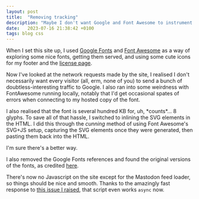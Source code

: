 ```yaml
---
layout: post
title:  "Removing tracking"
description: "Maybe I don't want Google and Font Awesome to instrument my visitors."
date:   2023-07-16 21:38:42 +0100
tags: blog css
---
```


When I set this site up, I used [Google Fonts](https://fonts.google.com) and [Font Awesome](https://www.fontawesome.com) as a way of exploring some nice fonts, getting them served, and using some cute icons for my footer and the [license page](/license).

Now I've looked at the network requests made by the site, I realised I don't necessarily want every visitor (all, erm, none of you) to send a bunch of doubtless-interesting traffic to Google. I also ran into some weirdness with FontAwesome running locally, notably that I'd get occasional spates of errors when connecting to my hosted copy of the font.

I also realised that the font is several hundred KB for, uh, \*counts\*... 8 glyphs. To save all of that hassle, I switched to inlining the SVG elements in the HTML. I did this through the *cunning* method of using Font Awesome's SVG+JS setup, capturing the SVG elements once they were generated, then pasting them back into the HTML.

I'm sure there's a better way.

I also removed the Google Fonts references and found the original versions of the fonts, as credited [here](/license#fonts).

There's now no Javascript on the site except for the Mastodon feed loader, so things should be nice and smooth. Thanks to the amazingly fast response to [this issue I raised](https://gitlab.com/idotj/mastodon-embed-feed-timeline/-/issues/15), that script even works `async` now.
